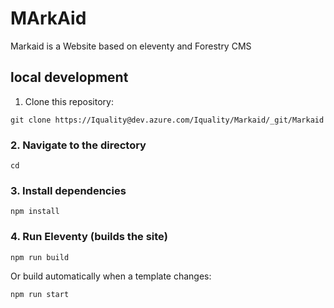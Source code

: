 # MArkAid

Markaid is a Website based on eleventy and Forestry CMS

## local development

1. Clone this repository:

```
git clone https://Iquality@dev.azure.com/Iquality/Markaid/_git/Markaid
```

### 2. Navigate to the directory

```
cd
```

### 3. Install dependencies

```
npm install
```

### 4. Run Eleventy (builds the site)

```
npm run build
```

Or build automatically when a template changes:
```
npm run start
```
